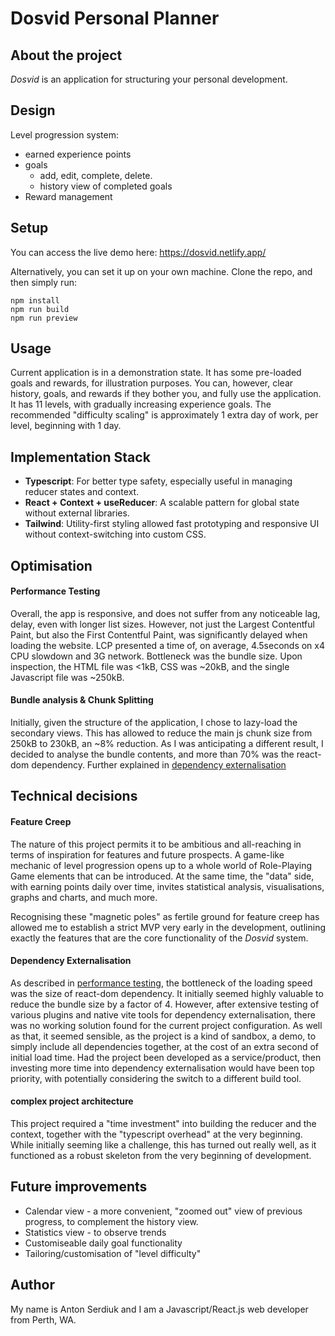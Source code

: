 # Dosvid Personal Planner

## About the project
_Dosvid_ is an application for structuring your personal development.


## Design 
Level progression system:
- earned experience points
- goals
  - add, edit, complete, delete.
  - history view of completed goals
- Reward management
  
## Setup 
You can access the live demo here: https://dosvid.netlify.app/

Alternatively, you can set it up on your own machine. Clone the repo, and then simply run:
```
npm install
npm run build
npm run preview
```


## Usage 
Current application is in a demonstration state. It has some pre-loaded goals and rewards, for illustration purposes. 
You can, however, clear history, goals, and rewards if they bother you, and fully use the application. 
It has 11 levels, with gradually increasing experience goals. 
The recommended "difficulty scaling" is approximately 1 extra day of work, per level, beginning with 1 day.

## Implementation Stack
- **Typescript**: For better type safety, especially useful in managing reducer states and context.
- **React + Context + useReducer**: A scalable pattern for global state without external libraries.
- **Tailwind**: Utility-first styling allowed fast prototyping and responsive UI without context-switching into custom CSS.
  
 


## Optimisation 
#### Performance Testing 
Overall, the app is responsive, and does not suffer from any noticeable lag, delay, even with longer list sizes. However, not just the Largest Contentful Paint, but also the First Contentful Paint, was significantly delayed when loading the website. LCP presented a time of, on average, 4.5seconds on x4 CPU slowdown and 3G network. Bottleneck was the bundle size. Upon inspection, the HTML file was <1kB, CSS was ~20kB, and the single Javascript file was ~250kB. 

#### Bundle analysis & Chunk Splitting
Initially, given the structure of the application, I chose to lazy-load the secondary views. This has allowed to reduce the main js chunk size from 250kB to 230kB, an ~8% reduction. As I was anticipating a different result, I decided to analyse the bundle contents, and more than 70% was the react-dom dependency. Further explained in [dependency externalisation](#Dependency)

## Technical decisions

#### Feature Creep 
The nature of this project permits it to be ambitious and all-reaching in terms of inspiration for features and future prospects. 
A game-like mechanic of level progression opens up to a whole world of Role-Playing Game elements that can be introduced. 
At the same time, the "data" side, with earning points daily over time, invites statistical analysis, visualisations, graphs and charts, and much more. 

Recognising these "magnetic poles" as fertile ground for feature creep has allowed me to establish a strict MVP very early in the development, outlining exactly the features that are the core functionality of the _Dosvid_ system. 

#### Dependency Externalisation 
As described in [performance testing](#Optimisation), the bottleneck of the loading speed was the size of react-dom dependency. It initially seemed highly valuable to reduce the bundle size by a factor of 4. However, after extensive testing of various plugins and native vite tools for dependency externalisation, there was no working solution found for the current project configuration. As well as that, it seemed sensible, as the project is a kind of sandbox, a demo, to simply include all dependencies together, at the cost of an extra second of initial load time. Had the project been developed as a service/product, then investing more time into dependency externalisation would have been top priority, with potentially considering the switch to a different build tool. 
#### complex project architecture
This project required a "time investment" into building the reducer and the context, together with the "typescript overhead" at the very beginning. While initially seeming like a challenge, this has turned out really well, as it functioned as a robust skeleton from the very beginning of development. 

## Future improvements 
- Calendar view - a more convenient, "zoomed out" view of previous progress, to complement the history view. 
- Statistics view - to observe trends
- Customiseable daily goal functionality
- Tailoring/customisation of "level difficulty"




## Author
My name is Anton Serdiuk and I am a Javascript/React.js web developer from Perth, WA.

